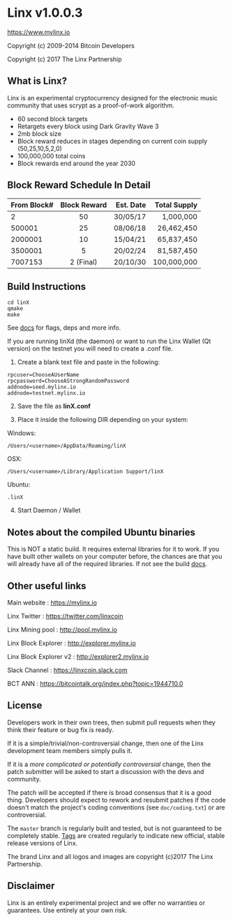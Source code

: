 Linx v1.0.0.3
================================

https://www.mylinx.io

Copyright (c) 2009-2014 Bitcoin Developers

Copyright (c) 2017 The Linx Partnership

What is Linx?
----------------

Linx is an experimental cryptocurrency designed for the electronic music community that uses
scrypt as a proof-of-work algorithm.

 - 60 second block targets
 - Retargets every block using Dark Gravity Wave 3
 - 2mb block size
 - Block reward reduces in stages depending on current coin supply (50,25,10,5,2,0)
 - 100,000,000 total coins
 - Block rewards end around the year 2030

 Block Reward Schedule In Detail
 ----------------

| From Block#       | Block Reward | Est. Date  | Total Supply  |
| ----------------- |:------------:| ----------:| -------------:|
| 2                 | 50           | 30/05/17   | 1,000,000     |
| 500001            | 25           | 08/06/18   | 26,462,450    |
| 2000001           | 10           | 15/04/21   | 65,837,450    |
| 3500001           | 5            | 20/02/24   | 81,587,450    |
| 7007153           | 2 (Final)    | 20/10/30   | 100,000,000   |


Build Instructions
------------------

```
cd linX
qmake
make
```

See [docs](https://github.com/linx-project/linx/tree/master/doc) for flags, deps and more info.

If you are running linXd (the daemon) or want to run the Linx Wallet (Qt version)
on the testnet you will need to create a .conf file.

1) Create a blank text file and paste in the following:

```
rpcuser=ChooseAUserName
rpcpassword=ChooseAStrongRandomPassword
addnode=seed.mylinx.io
addnode=testnet.mylinx.io
```

2) Save the file as **linX.conf**

3) Place it inside the following DIR depending on your system:

Windows:

```
/Users/<username>/AppData/Roaming/linX
```
OSX:

```
/Users/<username>/Library/Application Support/linX
```
Ubuntu:

```
.linX
```

4) Start Daemon / Wallet


Notes about the compiled Ubuntu binaries
-------------------

This is NOT a static build. It requires external libraries for it to work. If you have built other wallets on your computer before, the chances are that you will already have all of the required libraries. If not see the build [docs](https://github.com/linx-project/linx/tree/master/doc).

Other useful links
-------------------

Main website : https://mylinx.io

Linx Twitter : https://twitter.com/linxcoin

Linx Mining pool : http://pool.mylinx.io

Linx Block Explorer : http://explorer.mylinx.io

Linx Block Explorer v2 : http://explorer2.mylinx.io

Slack Channel : https://linxcoin.slack.com

BCT ANN : https://bitcointalk.org/index.php?topic=1944710.0


License
-------------------

Developers work in their own trees, then submit pull requests when they think their feature or bug fix is ready.

If it is a simple/trivial/non-controversial change, then one of the Linx development team members simply pulls it.

If it is a *more complicated or potentially controversial* change, then the patch submitter will be asked to start a discussion with the devs and community.

The patch will be accepted if there is broad consensus that it is a good thing.
Developers should expect to rework and resubmit patches if the code doesn't match the project's coding conventions (see `doc/coding.txt`) or are controversial.

The `master` branch is regularly built and tested, but is not guaranteed to be completely stable. [Tags](https://github.com/linx-project/linx/tags) are created regularly to indicate new official, stable release versions of Linx.

The brand Linx and all logos and images are copyright (c)2017 The Linx Partnership.

Disclaimer
-------------------

Linx is an entirely experimental project and we offer no warranties or guarantees.
Use entirely at your own risk.
